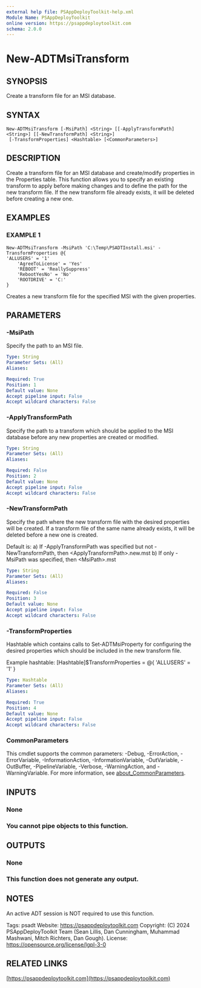 ```yaml
---
external help file: PSAppDeployToolkit-help.xml
Module Name: PSAppDeployToolkit
online version: https://psappdeploytoolkit.com
schema: 2.0.0
---
```


# New-ADTMsiTransform

## SYNOPSIS
Create a transform file for an MSI database.

## SYNTAX

```
New-ADTMsiTransform [-MsiPath] <String> [[-ApplyTransformPath] <String>] [[-NewTransformPath] <String>]
 [-TransformProperties] <Hashtable> [<CommonParameters>]
```

## DESCRIPTION
Create a transform file for an MSI database and create/modify properties in the Properties table.
This function allows you to specify an existing transform to apply before making changes and to define the path for the new transform file.
If the new transform file already exists, it will be deleted before creating a new one.

## EXAMPLES

### EXAMPLE 1
```
New-ADTMsiTransform -MsiPath 'C:\Temp\PSADTInstall.msi' -TransformProperties @{
'ALLUSERS' = '1'
    'AgreeToLicense' = 'Yes'
    'REBOOT' = 'ReallySuppress'
    'RebootYesNo' = 'No'
    'ROOTDRIVE' = 'C:'
}
```


Creates a new transform file for the specified MSI with the given properties.

## PARAMETERS

### -MsiPath
Specify the path to an MSI file.

```yaml
Type: String
Parameter Sets: (All)
Aliases:

Required: True
Position: 1
Default value: None
Accept pipeline input: False
Accept wildcard characters: False
```

### -ApplyTransformPath
Specify the path to a transform which should be applied to the MSI database before any new properties are created or modified.

```yaml
Type: String
Parameter Sets: (All)
Aliases:

Required: False
Position: 2
Default value: None
Accept pipeline input: False
Accept wildcard characters: False
```

### -NewTransformPath
Specify the path where the new transform file with the desired properties will be created.
If a transform file of the same name already exists, it will be deleted before a new one is created.

Default is:
a) If -ApplyTransformPath was specified but not -NewTransformPath, then \<ApplyTransformPath\>.new.mst
b) If only -MsiPath was specified, then \<MsiPath\>.mst

```yaml
Type: String
Parameter Sets: (All)
Aliases:

Required: False
Position: 3
Default value: None
Accept pipeline input: False
Accept wildcard characters: False
```

### -TransformProperties
Hashtable which contains calls to Set-ADTMsiProperty for configuring the desired properties which should be included in the new transform file.

Example hashtable: \[Hashtable\]$TransformProperties = @{ 'ALLUSERS' = '1' }

```yaml
Type: Hashtable
Parameter Sets: (All)
Aliases:

Required: True
Position: 4
Default value: None
Accept pipeline input: False
Accept wildcard characters: False
```

### CommonParameters
This cmdlet supports the common parameters: -Debug, -ErrorAction, -ErrorVariable, -InformationAction, -InformationVariable, -OutVariable, -OutBuffer, -PipelineVariable, -Verbose, -WarningAction, and -WarningVariable. For more information, see [about_CommonParameters](http://go.microsoft.com/fwlink/?LinkID=113216).

## INPUTS

### None
### You cannot pipe objects to this function.
## OUTPUTS

### None
### This function does not generate any output.
## NOTES
An active ADT session is NOT required to use this function.

Tags: psadt
Website: https://psappdeploytoolkit.com
Copyright: (C) 2024 PSAppDeployToolkit Team (Sean Lillis, Dan Cunningham, Muhammad Mashwani, Mitch Richters, Dan Gough).
License: https://opensource.org/license/lgpl-3-0

## RELATED LINKS

[https://psappdeploytoolkit.com](https://psappdeploytoolkit.com)
